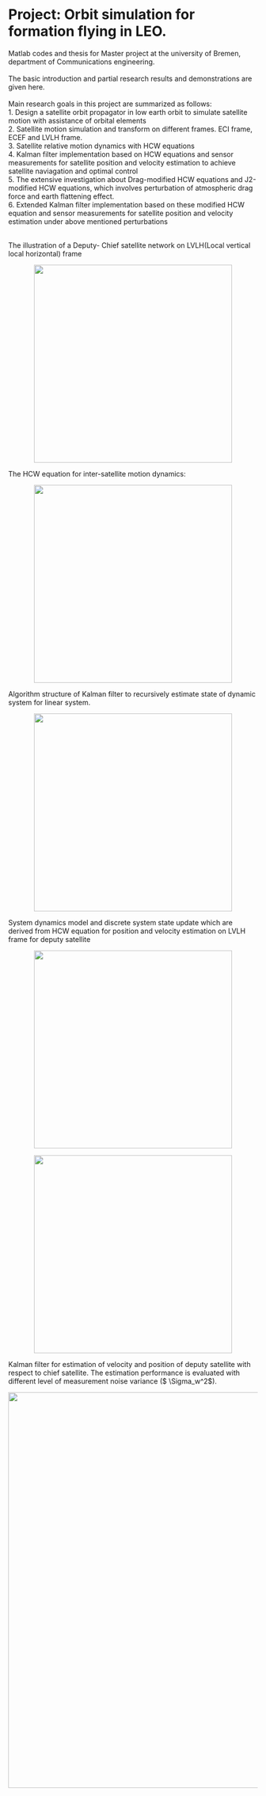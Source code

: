 
# Project: **Orbit simulation for formation flying in LEO**.<br/>
Matlab codes and thesis for Master project at the university of Bremen, department of Communications engineering. <br/> 
<br/>
The basic introduction and partial research results and demonstrations are given here. <br/>
<br/>
Main research goals in this project are summarized as follows:<br/>
           1. Design a satellite orbit propagator in low earth orbit to simulate satellite motion with assistance of orbital elements <br/>
           2. Satellite motion simulation and transform on different frames. ECI frame, ECEF and LVLH frame.<br/>
           3. Satellite relative motion dynamics with HCW equations<br/>
           4. Kalman filter implementation based on HCW equations and sensor measurements for satellite position and velocity estimation to achieve satellite naviagation and optimal control<br/>
           5. The extensive investigation about Drag-modified HCW equations and J2-modified HCW equations, which involves perturbation of atmospheric drag force and earth flattening effect.<br/>
           6. Extended Kalman filter implementation based on these modified HCW equation and sensor measurements for satellite position and velocity estimation  under above mentioned perturbations<br/>

<br/>
The illustration of a Deputy- Chief satellite network on LVLH(Local vertical local horizontal) frame  

<p align="center">
  <img src="https://user-images.githubusercontent.com/89796179/198900189-8cae08c1-619d-460c-87fe-bf5344676705.png"
" width="400" />
  </p> 
The HCW equation for inter-satellite motion dynamics:
<p align="center">
  <img src="https://user-images.githubusercontent.com/89796179/198900413-94bc1ef8-395e-47c6-b3e6-27babf01fdcb.png"
" width="400" />
  </p> 



 Algorithm structure of Kalman filter to recursively estimate state of dynamic system for linear system.            
<p align="center">
  <img src="https://user-images.githubusercontent.com/89796179/198900943-f9cbc68c-d451-4304-90a6-686ff666f8a1.png"
 " width="400" />
</p> 
System dynamics model and discrete system state update which are derived from HCW equation for position and velocity estimation on LVLH frame for deputy satellite
<p align="center">
  <img src="https://user-images.githubusercontent.com/89796179/198900944-2bcf9db7-d48b-49b0-aede-b15fe2409aaf.png"
" width="400" />
  </p> 
<p align="center">
  <img src="https://user-images.githubusercontent.com/89796179/198900946-a675ed79-784e-4c9e-93a4-09d20aeac70a.png"
" width="400" />
  </p> 
Kalman filter for estimation of velocity and position of deputy satellite with respect to chief satellite. The estimation performance is evaluated with different level of measurement noise variance ($ \Sigma_w^2$). 

<p align="center">
  <img src="https://user-images.githubusercontent.com/89796179/198900780-3ece325b-9838-4714-9403-0632797d8a23.png"
" width="800" />
  </p> 
